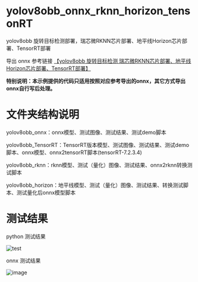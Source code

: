 # yolov8obb_onnx_rknn_horizon_tensonRT

yolov8obb 旋转目标检测部署，瑞芯微RKNN芯片部署、地平线Horizon芯片部署、TensorRT部署

导出 onnx 参考链接 [【yolov8obb 旋转目标检测 瑞芯微RKNN芯片部署、地平线Horizon芯片部署、TensorRT部署】](https://blog.csdn.net/zhangqian_1/article/details/139437315)

**特别说明：本示例提供的代码只适用按照对应参考导出的onnx，其它方式导出onnx自行写后处理。**

# 文件夹结构说明

yolov8obb_onnx：onnx模型、测试图像、测试结果、测试demo脚本

yolov8obb_TensorRT：TensorRT版本模型、测试图像、测试结果、测试demo脚本、onnx模型、onnx2tensorRT脚本(tensorRT-7.2.3.4)

yolov8obb_rknn：rknn模型、测试（量化）图像、测试结果、onnx2rknn转换测试脚本

yolov8obb_horizon：地平线模型、测试（量化）图像、测试结果、转换测试脚本、测试量化后onnx模型脚本

# 测试结果

python 测试结果

![test](https://github.com/cqu20160901/yolov8obb_onnx_rknn_horizon_tensonRT/assets/22290931/fc44788c-5736-4ab5-baf8-6fd04d906b82)


onnx 测试结果

![image](https://github.com/cqu20160901/yolov8obb_onnx_rknn_horizon_tensonRT/blob/main/yolov8obb_onnx/test_onnx_result.jpg)
